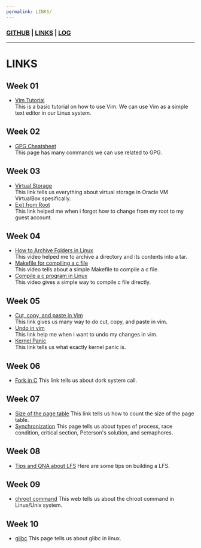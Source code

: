 ```yaml
---
permalink: LINKS/
---
```

### [GITHUB](https://github.com/ghaydarafa) | [LINKS](https://ghaydarafa.github.io/os222/LINKS) | [LOG](https://ghaydarafa.github.io/os222/TXT/mylog.txt)
---
# LINKS  
## Week 01
* [Vim Tutorial](https://opensource.com/article/19/3/getting-started-vim)  
This is a basic tutorial on how to use Vim. We can use Vim as a simple text editor in our Linux system.
## Week 02
* [GPG Cheatsheet](http://irtfweb.ifa.hawaii.edu/~lockhart/gpg/)  
This page has many commands we can use related to GPG.
## Week 03
* [Virtual Storage](https://www.virtualbox.org/manual/ch05.html)  
This link tells us everything about virtual storage in Oracle VM VirtualBox spesifically.
* [Exit from Root](https://unix.stackexchange.com/questions/129089/how-to-return-from-root-log-in-to-my-user-log-in)  
This link helped me when i forgot how to change from my root to my guest account.
## Week 04
* [How to Archive Folders in Linux](https://www.youtube.com/watch?v=2iwumBcfd58)  
This video helped me to archive a directory and its contents into a tar.  
* [Makefile for compiling a c file](https://www.youtube.com/watch?v=zfuOcvYrhOs)  
This video tells about a simple Makefile to compile a c file.  
* [Compile a c program in Linux](https://www.log2base2.com/C/basic/how-to-compile-the-c-program.html)  
This video gives a simple way to compile c file directly.
## Week 05  
* [Cut, copy, and paste in Vim](https://phoenixnap.com/kb/cut-copy-paste-vim)  
This link gives us many way to do cut, copy, and paste in vim.  
* [Undo in vim](https://www.cyberciti.biz/faq/vim-undo/)  
This link help me when i want to undo my changes in vim.
* [Kernel Panic](https://www.techtarget.com/searchdatacenter/definition/kernel-panic)  
This link tells us what exactly kernel panic is.
## Week 06
* [Fork in C](https://www.geeksforgeeks.org/fork-system-call/)
This link tells us about dork system call.
## Week 07
* [Size of the page table](https://www.javatpoint.com/os-page-table-size)
This link tells us how to count the size of the page table.
* [Synchronization](https://www.geeksforgeeks.org/introduction-of-process-synchronization/)
This page tells us about types of process, race condition, critical section, Peterson's solution, and semaphores.
## Week 08
* [Tips and QNA about LFS](https://www.linuxquestions.org/questions/linux-from-scratch-13/tips-on-building-a-successful-lfs-4175477816/)
Here are some tips on building a LFS.
## Week 09
* [chroot command](https://www.geeksforgeeks.org/chroot-command-in-linux-with-examples/)
This web tells us about the chroot command in Linux/Unix system.
## Week 10
* [glibc](https://sourceware.org/glibc/wiki/HomePage)
This page tells us about glibc in linux.
